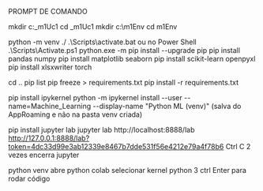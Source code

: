 PROMPT DE COMANDO

mkdir c:\_m1Uc1
cd _m1Uc1
mkdir c:\m1Env
cd m1Env

python -m venv ./
.\Scripts\activate.bat ou no Power Shell .\Scripts\Activate.ps1
python.exe -m pip install --upgrade pip
pip install pandas numpy
pip install matplotlib seaborn
pip install scikit-learn openpyxl
pip install xlsxwriter torch

cd ..
pip list
pip freeze > requirements.txt
pip install -r requirements.txt

pip install ipykernel
python -m ipykernel install --user --name=Machine_Learning --display-name "Python ML (venv)"
(salva do AppRoaming e não na pasta venv criada)

pip install jupyter lab
jupyter lab
http://localhost:8888/lab
http://127.0.0.1:8888/lab?token=4dc33d99e3ab12339e8467b7dde531f56e4212e79a4f78b6
Ctrl C 2 vezes encerra jupyter

python venv abre python colab
selecionar kernel python 3
ctrl Enter para rodar código